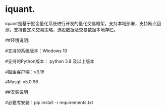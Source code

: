 # iquant.

iquant是基于掘金量化系统进行开发的量化交易框架，支持本地部署，支持断点回测，支持自定义交易策略，选股数据及交易数据本地存贮。

##环境说明:

#支持的系统版本：Windows 10

#支持的Python版本： python 3.8 及以上版本

#掘金客户端：v3.16	

#Mysql: v5.0.96

##安装说明

#必要库安装：pip install -r requirements.txt


